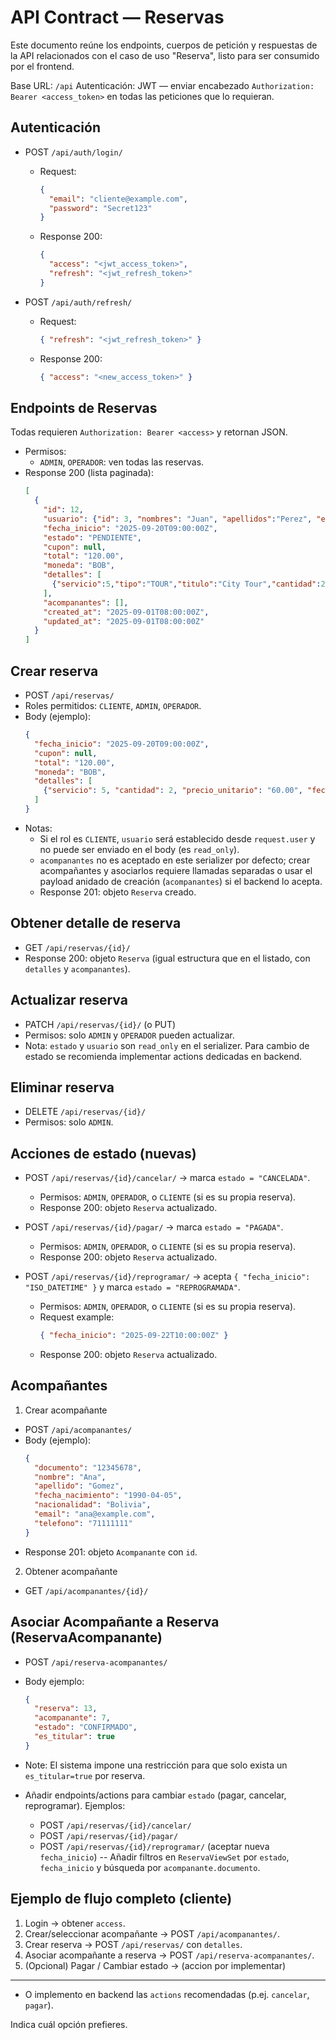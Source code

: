 # API Contract — Reservas

Este documento reúne los endpoints, cuerpos de petición y respuestas de la API relacionados con el caso de uso "Reserva", listo para ser consumido por el frontend.

Base URL: `/api`
Autenticación: JWT — enviar encabezado `Authorization: Bearer <access_token>` en todas las peticiones que lo requieran.

## Autenticación

- POST `/api/auth/login/`
  - Request:
    ```json
    {
      "email": "cliente@example.com",
      "password": "Secret123"
    }
    ```
  - Response 200:
    ```json
    {
      "access": "<jwt_access_token>",
      "refresh": "<jwt_refresh_token>"
    }
    ```

- POST `/api/auth/refresh/`
  - Request:
    ```json
    { "refresh": "<jwt_refresh_token>" }
    ```
  - Response 200:
    ```json
    { "access": "<new_access_token>" }
    ```

## Endpoints de Reservas

Todas requieren `Authorization: Bearer <access>` y retornan JSON.

- Permisos:
  - `ADMIN`, `OPERADOR`: ven todas las reservas.
- Response 200 (lista paginada):
  ```json
  [
    {
      "id": 12,
      "usuario": {"id": 3, "nombres": "Juan", "apellidos":"Perez", "email":"juan@x"},
      "fecha_inicio": "2025-09-20T09:00:00Z",
      "estado": "PENDIENTE",
      "cupon": null,
      "total": "120.00",
      "moneda": "BOB",
      "detalles": [
        {"servicio":5,"tipo":"TOUR","titulo":"City Tour","cantidad":2,"precio_unitario":"60.00","fecha_servicio":"2025-09-20T09:00:00Z"}
      ],
      "acompanantes": [],
      "created_at": "2025-09-01T08:00:00Z",
      "updated_at": "2025-09-01T08:00:00Z"
    }
  ]
  ```

## Crear reserva

- POST `/api/reservas/`
- Roles permitidos: `CLIENTE`, `ADMIN`, `OPERADOR`.
- Body (ejemplo):
  ```json
  {
    "fecha_inicio": "2025-09-20T09:00:00Z",
    "cupon": null,
    "total": "120.00",
    "moneda": "BOB",
    "detalles": [
      {"servicio": 5, "cantidad": 2, "precio_unitario": "60.00", "fecha_servicio": "2025-09-20T09:00:00Z"}
    ]
  }
  ```
- Notas:
  - Si el rol es `CLIENTE`, `usuario` será establecido desde `request.user` y no puede ser enviado en el body (es `read_only`).
  - `acompanantes` no es aceptado en este serializer por defecto; crear acompañantes y asociarlos requiere llamadas separadas o usar el payload anidado de creación (`acompanantes`) si el backend lo acepta.
  - Response 201: objeto `Reserva` creado.

## Obtener detalle de reserva

- GET `/api/reservas/{id}/`
- Response 200: objeto `Reserva` (igual estructura que en el listado, con `detalles` y `acompanantes`).

## Actualizar reserva

- PATCH `/api/reservas/{id}/` (o PUT)
- Permisos: solo `ADMIN` y `OPERADOR` pueden actualizar.
- Nota: `estado` y `usuario` son `read_only` en el serializer. Para cambio de estado se recomienda implementar actions dedicadas en backend.

## Eliminar reserva

- DELETE `/api/reservas/{id}/`
- Permisos: solo `ADMIN`.

## Acciones de estado (nuevas)

- POST `/api/reservas/{id}/cancelar/` -> marca `estado = "CANCELADA"`.
  - Permisos: `ADMIN`, `OPERADOR`, o `CLIENTE` (si es su propia reserva).
  - Response 200: objeto `Reserva` actualizado.

- POST `/api/reservas/{id}/pagar/` -> marca `estado = "PAGADA"`.
  - Permisos: `ADMIN`, `OPERADOR`, o `CLIENTE` (si es su propia reserva).
  - Response 200: objeto `Reserva` actualizado.

- POST `/api/reservas/{id}/reprogramar/` -> acepta `{ "fecha_inicio": "ISO_DATETIME" }` y marca `estado = "REPROGRAMADA"`.
  - Permisos: `ADMIN`, `OPERADOR`, o `CLIENTE` (si es su propia reserva).
  - Request example:
    ```json
    { "fecha_inicio": "2025-09-22T10:00:00Z" }
    ```
  - Response 200: objeto `Reserva` actualizado.

## Acompañantes

1) Crear acompañante
- POST `/api/acompanantes/`
- Body (ejemplo):
  ```json
  {
    "documento": "12345678",
    "nombre": "Ana",
    "apellido": "Gomez",
    "fecha_nacimiento": "1990-04-05",
    "nacionalidad": "Bolivia",
    "email": "ana@example.com",
    "telefono": "71111111"
  }
  ```
- Response 201: objeto `Acompanante` con `id`.

2) Obtener acompañante
- GET `/api/acompanantes/{id}/`

## Asociar Acompañante a Reserva (ReservaAcompanante)

- POST `/api/reserva-acompanantes/`
- Body ejemplo:
  ```json
  {
    "reserva": 13,
    "acompanante": 7,
    "estado": "CONFIRMADO",
    "es_titular": true
  }
  ```
- Note: El sistema impone una restricción para que solo exista un `es_titular=true` por reserva.

- Añadir endpoints/actions para cambiar `estado` (pagar, cancelar, reprogramar). Ejemplos:
  - POST `/api/reservas/{id}/cancelar/`
  - POST `/api/reservas/{id}/pagar/`
  - POST `/api/reservas/{id}/reprogramar/` (aceptar nueva `fecha_inicio`)
-- Añadir filtros en `ReservaViewSet` por `estado`, `fecha_inicio` y búsqueda por `acompanante.documento`.

## Ejemplo de flujo completo (cliente)
1. Login -> obtener `access`.
2. Crear/seleccionar acompañante -> POST `/api/acompanantes/`.
3. Crear reserva -> POST `/api/reservas/` con `detalles`.
4. Asociar acompañante a reserva -> POST `/api/reserva-acompanantes/`.
5. (Opcional) Pagar / Cambiar estado -> (accion por implementar)
---

- O implemento en backend las `actions` recomendadas (p.ej. `cancelar`, `pagar`).

Indica cuál opción prefieres.